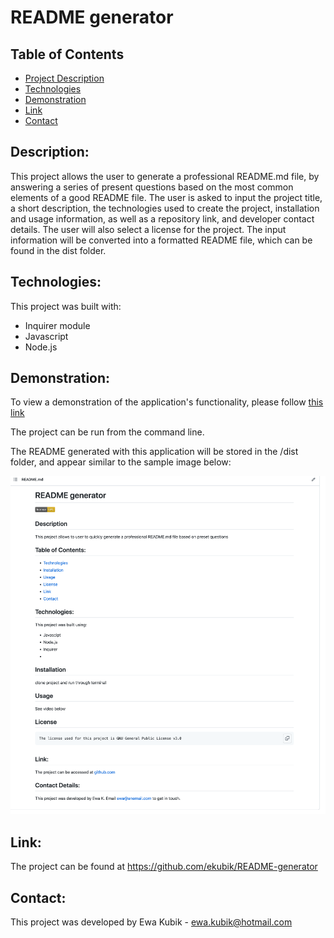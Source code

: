 # README generator

## Table of Contents
* <a href="#description"> Project Description</a>
* <a href= "technologies"> Technologies </a>
* <a href="#demonstration" > Demonstration </a>
* <a href ="#link"> Link </a>
* <a href="#contact"> Contact </a>


## Description:
This project allows the user to generate a professional README.md file, by answering a series of present questions based on the most common elements of a good README file. The user is asked to input the project title, a short description, the technologies used to create the project, installation and usage information, as well as a repository link, and developer contact details. The user will also select a license for the project. The input information will be converted into a formatted README file, which can be found in the dist folder.


## Technologies:
This project was built with:

* Inquirer module
* Javascript
* Node.js 

## Demonstration:
To view a demonstration of the application's functionality, please follow <a href="https://watch.screencastify.com/v/q5pmH9zNl4NGpWeztKw8" target="_blank"> this link </a>

The project can be run from the command line.

The README generated with this application will be stored in the /dist folder, and appear similar to the sample image below:

![Example](./utils/sampleREADME.png)

## Link:
The project can be found at <a href="https://github.com/ekubik/README-generator"> https://github.com/ekubik/README-generator </a>

## Contact:
This project was developed by Ewa Kubik - ewa.kubik@hotmail.com
